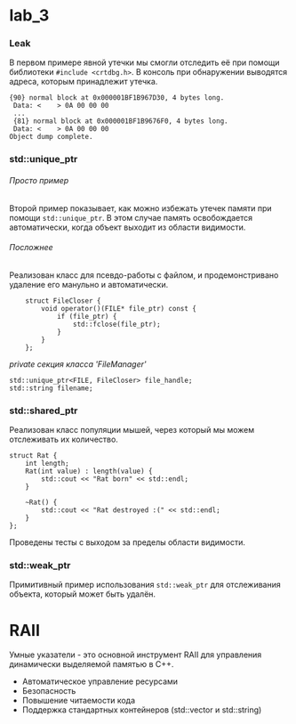 ﻿# lab_3
### Leak
В первом примере явной утечки мы смогли отследить её при помощи библиотеки `#include <crtdbg.h>`. В консоль при обнаружении выводятся адреса, которым принадлежит утечка.
```
{90} normal block at 0x000001BF1B967D30, 4 bytes long.
 Data: <    > 0A 00 00 00 
 ...
 {81} normal block at 0x000001BF1B9676F0, 4 bytes long.
 Data: <    > 0A 00 00 00 
Object dump complete.
```


### std::unique_ptr
###### Просто пример
Второй пример показывает, как можно избежать утечек памяти при помощи `std::unique_ptr`. В этом случае память освобождается автоматически, когда объект выходит из области видимости. 

###### Посложнее
Реализован класс для псевдо-работы с файлом, и продемонстривано удаление его манульно и автоматически.
```private:
    struct FileCloser {
        void operator()(FILE* file_ptr) const {
            if (file_ptr) {
                std::fclose(file_ptr);
            }
        }
    };
```
_private секция класса 'FileManager'_

    std::unique_ptr<FILE, FileCloser> file_handle;
    std::string filename;

### std::shared_ptr
Реализован класс популяции мышей, через который мы можем отслеживать их количество.
```
struct Rat {
    int length;
    Rat(int value) : length(value) {
        std::cout << "Rat born" << std::endl;
    }

    ~Rat() {
        std::cout << "Rat destroyed :(" << std::endl;
    }
};
```
Проведены тесты с выходом за пределы области видимости.

### std::weak_ptr
Примитивный пример использования `std::weak_ptr` для отслеживания объекта, который может быть удалён.

# RAII
Умные указатели - это основной инструмент RAII для управления динамически выделяемой памятью в C++.
- Автоматическое управление ресурсами
- Безопасность
- Повышение читаемости кода
- Поддержка стандартных контейнеров (std::vector и std::string)

